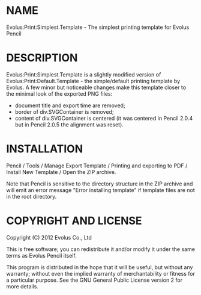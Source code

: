 # NAME

Evolus:Print:Simplest.Template - The simplest printing template for Evolus Pencil

# DESCRIPTION

Evolus:Print:Simplest.Template is a slightly modified version of Evolus:Print:Default.Template - the simple/default printing template by Evolus. A few minor but noticeable changes make this template closer to the minimal look of the exported PNG files:

- document title and export time are removed;
- border of div.SVGContainer is removed;
- content of div.SVGContainer is centered (it was centered in Pencil 2.0.4 but in Pencil 2.0.5 the alignment was reset).

# INSTALLATION

Pencil / Tools / Manage Export Template / Printing and exporting to PDF / Install New Template / Open the ZIP archive.

Note that Pencil is sensitive to the directory structure in the ZIP archive and will emit an error message "Error installing template" if template files are not in the root directory.

# COPYRIGHT AND LICENSE

Copyright (C) 2012 Evolus Co., Ltd

This is free software; you can redistribute it and/or modify it under the same terms as Evolus Pencil itself.

This program is distributed in the hope that it will be useful, but without any warranty; without even the implied warranty of merchantability or fitness for a particular purpose. See the GNU General Public License version 2 for more details.
